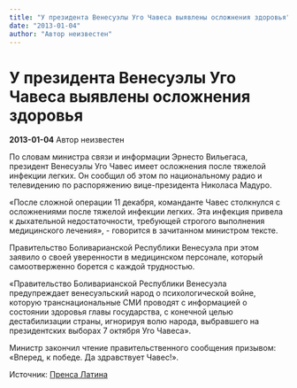 ```yaml
---
title: "У президента Венесуэлы Уго Чавеса выявлены осложнения здоровья"
date: "2013-01-04"
author: "Автор неизвестен"
---
```


# У президента Венесуэлы Уго Чавеса выявлены осложнения здоровья

**2013-01-04** Автор неизвестен

По словам министра связи и информации Эрнесто Вильегаса, президент Венесуэлы Уго Чавес имеет осложнения после тяжелой инфекции легких. Он сообщил об этом по национальному радио и телевидению по распоряжению вице-президента Николаса Мадуро.

«После сложной операции 11 декабря, команданте Чавес столкнулся с осложнениями после тяжелой инфекции легких. Эта инфекция привела к дыхательной недостаточности, требующей строгого выполнения медицинского лечения», - говорится в зачитанном министром тексте.

Правительство Боливарианской Республики Венесуэла при этом заявило о своей уверенности в медицинском персонале, который самоотверженно борется с каждой трудностью.

«Правительство Боливарианской Республики Венесуэла предупреждает венесуэльский народ о психологической войне, которую транснациональные СМИ проводят с информацией о состоянии здоровья главы государства, с конечной целью дестабилизации страны, игнорируя волю народа, выбравшего на президентских выборах 7 октября Уго Чавеса».

Министр закончил чтение правительственного сообщения призывом: «Вперед, к победе. Да здравствует Чавес!».

Источник: [Пренса Латина](http://www.prensalatina.ru/index.php/pl-noticias-de-america-latina-e-caribe/13811-2013-01-04-16-34-01?opcion=pl-ver-noticia)